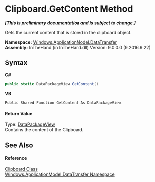 # Clipboard.GetContent Method 
 _**\[This is preliminary documentation and is subject to change.\]**_

Gets the current content that is stored in the clipboard object.

**Namespace:**&nbsp;<a href="N_Windows_ApplicationModel_DataTransfer">Windows.ApplicationModel.DataTransfer</a><br />**Assembly:**&nbsp;InTheHand (in InTheHand.dll) Version: 9.0.0.0 (9.2016.9.22)

## Syntax

**C#**<br />
``` C#
public static DataPackageView GetContent()
```

**VB**<br />
``` VB
Public Shared Function GetContent As DataPackageView
```


#### Return Value
Type: <a href="T_Windows_ApplicationModel_DataTransfer_DataPackageView">DataPackageView</a><br />Contains the content of the Clipboard.

## See Also


#### Reference
<a href="T_Windows_ApplicationModel_DataTransfer_Clipboard">Clipboard Class</a><br /><a href="N_Windows_ApplicationModel_DataTransfer">Windows.ApplicationModel.DataTransfer Namespace</a><br />